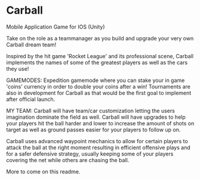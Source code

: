 # Carball
Mobile Application Game for IOS (Unity)

Take on the role as a teammanager as you build and upgrade your very own Carball dream team!

Inspired by the hit game 'Rocket League' and its professional scene, Carball implements the names of some of the greatest players as well as the cars they use!

GAMEMODES: 
  Expedition gamemode where you can stake your in game 'coins' currency in order to double your coins after a win!
  Tournaments are also in development for Carball as that would be the first goal to implement after official launch.
  
MY TEAM:
  Carball will have team/car customization letting the users imagination dominate the field as well.
  Carball will have upgrades to help your players hit the ball harder and lower to increase the amount of shots on target as well as ground passes easier for your players to follow up on.

Carball uses advanced waypoint mechanics to allow for certain players to attack the ball at the right moment resulting in efficient offensive plays and for a safer defensive strategy, usually keeping some of your players covering the net while others are chasing the ball.

More to come on this readme.
